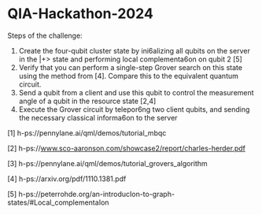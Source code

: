 # QIA-Hackathon-2024

Steps of the challenge: 
1. Create the four-qubit cluster state by ini6alizing all qubits on the server in the |+> state 
and performing local complementa6on on qubit 2 [5] 
2. Verify that you can perform a single-step Grover search on this state using the method 
from [4]. Compare this to the equivalent quantum circuit. 
3. Send a qubit from a client and use this qubit to control the measurement angle of a 
qubit in the resource state [2,4] 
4. Execute the Grover circuit by telepor6ng two client qubits, and sending the necessary 
classical informa6on to the server

[1] h-ps://pennylane.ai/qml/demos/tutorial_mbqc

[2] h-ps://www.sco-aaronson.com/showcase2/report/charles-herder.pdf 

[3] h-ps://pennylane.ai/qml/demos/tutorial_grovers_algorithm

[4] h-ps://arxiv.org/pdf/1110.1381.pdf 

[5] h-ps://peterrohde.org/an-introducIon-to-graph-states/#Local_complementaIon 
 
